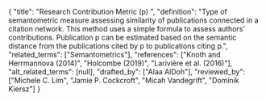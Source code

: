 {
    "title": "Research Contribution Metric (p) ",
    "definition": "Type of semantometric measure assessing similarity of publications connected in a citation network. This method uses a simple formula to assess authors’ contributions. Publication p can be estimated based on the semantic distance from the publications cited by p to publications citing p.",
    "related_terms": ["Semantometrics"],
    "references": ["Knoth and Herrmannova (2014)", "Holcombe (2019)", "Larivière et al. (2016)"],
    "alt_related_terms": [null],
    "drafted_by": ["Alaa AlDoh"],
    "reviewed_by": ["Michele C. Lim", "Jamie P. Cockcroft", "Micah Vandegrift", "Dominik Kiersz"]
  }

